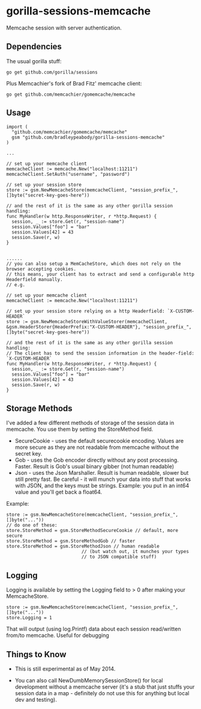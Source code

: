 gorilla-sessions-memcache
=========================

Memcache session with server authentication.

Dependencies
------------

The usual gorilla stuff:

    go get github.com/gorilla/sessions

Plus Memcachier's fork of Brad Fitz' memcache client:

    go get github.com/memcachier/gomemcache/memcache

Usage
-----

    import (
      "github.com/memcachier/gomemcache/memcache"
      gsm "github.com/bradleypeabody/gorilla-sessions-memcache"
    )

    ...

    // set up your memcache client
    memcacheClient := memcache.New("localhost:11211")
    memcacheClient.SetAuth("username", "password")
    
    // set up your session store
    store := gsm.NewMemcacheStore(memcacheClient, "session_prefix_", []byte("secret-key-goes-here"))
    
    // and the rest of it is the same as any other gorilla session handling:
    func MyHandler(w http.ResponseWriter, r *http.Request) {
      session, _ := store.Get(r, "session-name")
      session.Values["foo"] = "bar"
      session.Values[42] = 43
      session.Save(r, w)
    }


    ......
    // you can also setup a MemCacheStore, which does not rely on the browser accepting cookies.
    // this means, your client has to extract and send a configurable http Headerfield manually.
    // e.g.

    // set up your memcache client
    memcacheClient := memcache.New("localhost:11211")
    
    // set up your session store relying on a http Headerfield: `X-CUSTOM-HEADER`
    store := gsm.NewMemcacheStoreWithValueStorer(memcacheClient, &gsm.HeaderStorer{HeaderPrefix:"X-CUSTOM-HEADER"}, "session_prefix_", []byte("secret-key-goes-here"))
    
    // and the rest of it is the same as any other gorilla session handling:
    // The client has to send the session information in the header-field: `X-CUSTOM-HEADER`
    func MyHandler(w http.ResponseWriter, r *http.Request) {
      session, _ := store.Get(r, "session-name")
      session.Values["foo"] = "bar"
      session.Values[42] = 43
      session.Save(r, w)
    }

Storage Methods
---------------

I've added a few different methods of storage of the session data in memcache.  You
use them by setting the StoreMethod field.

* SecureCookie - uses the default securecookie encoding.  Values are more secure
  as they are not readable from memcache without the secret key.
* Gob - uses the Gob encoder directly without any post processing.  Faster.
  Result is Gob's usual binary gibber (not human readable)
* Json - uses the Json Marshaller.  Result is human readable, slower but still
  pretty fast.  Be careful - it will munch your data into stuff that works
  with JSON, and the keys must be strings.  Example: you put in an int64 value
  and you'll get back a float64. 

Example:

    store := gsm.NewMemcacheStore(memcacheClient, "session_prefix_", []byte("..."))
    // do one of these:
    store.StoreMethod = gsm.StoreMethodSecureCookie // default, more secure
    store.StoreMethod = gsm.StoreMethodGob // faster
    store.StoreMethod = gsm.StoreMethodJson // human readable
    							// (but watch out, it munches your types
    							// to JSON compatible stuff)

Logging
-------

Logging is available by setting the Logging field to > 0 after making your MemcacheStore.

    store := gsm.NewMemcacheStore(memcacheClient, "session_prefix_", []byte("..."))
    store.Logging = 1

That will output (using log.Printf) data about each session read/written from/to memcache.
Useful for debugging

Things to Know
--------------

* This is still experimental as of May 2014.

* You can also call NewDumbMemorySessionStore() for local development without a memcache server (it's a stub that just stuffs your session data in a map - definitely do not use this for anything but local dev and testing).
